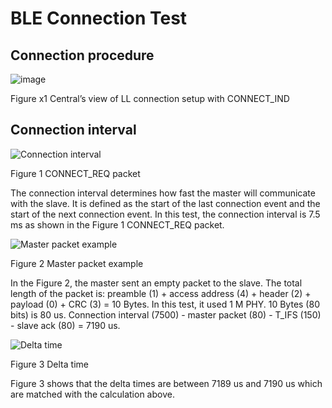 # BLE Connection Test

## Connection procedure
![image](https://user-images.githubusercontent.com/110848915/200624837-a5285af5-bdd0-42da-a0a7-31a3a306965f.png)
<div align=""center">Figure x1 Central’s view of LL connection setup with CONNECT_IND</div>  

## Connection interval

![Connection interval](https://user-images.githubusercontent.com/110848915/200607648-efdca827-a7ed-41db-9521-03e41cc234be.png)
<div align=""center">Figure 1 CONNECT_REQ packet</div>    

The connection interval determines how fast the master will communicate with the slave. It is defined as the start of the last connection event and the start of the next connection event. In this test, the connection interval is 7.5 ms as shown in the Figure 1 CONNECT_REQ packet.  

![Master packet example](https://user-images.githubusercontent.com/110848915/200615053-bfc523a8-49cb-4acc-9d64-18fca31205d4.png)
<div align=""center">Figure 2 Master packet example</div>    

In the Figure 2, the master sent an empty packet to the slave. The total length of the packet is: preamble (1) + access address (4) + header (2) + payload (0) + CRC (3) = 10 Bytes.
In this test, it used 1 M PHY. 10 Bytes (80 bits) is 80 us.
Connection interval (7500) - master packet (80) - T_IFS (150) - slave ack (80) = 7190 us.  

![Delta time](https://user-images.githubusercontent.com/110848915/200620005-af62e756-ddcd-4e46-8cd1-827d1dc476c3.png)
<div align=""center">Figure 3 Delta time</div>    

Figure 3 shows that the delta times are between 7189 us and 7190 us which are matched with the calculation above.  


